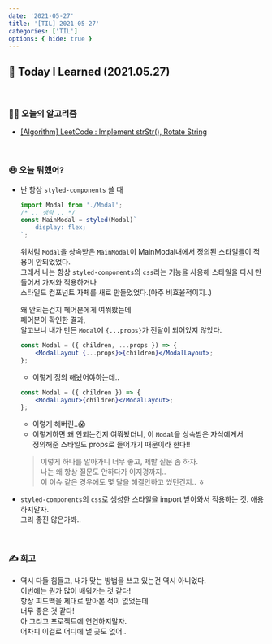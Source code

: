 ```yaml
---
date: '2021-05-27'
title: '[TIL] 2021-05-27'
categories: ['TIL']
options: { hide: true }
---
```


## 🚀 Today I Learned (2021.05.27)

<br/>

### **👨‍💻 오늘의 알고리즘**

-   [\[Algorithm\] LeetCode : Implement strStr(), Rotate String](https://17-sss.github.io/2021-05-27-Implement_strStr(),_Rotate_String)

<br/>

### **😆 오늘 뭐했어?**

-   난 항상 `styled-components` 쓸 때

    ```jsx
    import Modal from './Modal';
    /* .. 생략 .. */
    const MainModal = styled(Modal)`
        display: flex;
    `;
    ```

    위처럼 `Modal`을 상속받은 `MainModal`이 MainModal내에서 정의된 스타일들이 적용이 안되었었다.  
    그래서 나는 항상 `styled-components`의 `css`라는 기능을 사용해 스타일을 다시 만들어서 가져와 적용하거나  
    스타일드 컴포넌트 자체를 새로 만들었었다.(아주 비효율적이지..)

    왜 안되는건지 페어분에게 여쭤봤는데  
    페어분이 확인한 결과,  
    알고보니 내가 만든 `Modal`에 `{...props}`가 전달이 되어있지 않았다.

    ```jsx
    const Modal = ({ children, ...props }) => {
        <ModalLayout {...props}>{children}</ModalLayout>;
    };
    ```

    -   이렇게 정의 해놨어야하는데..

    ```jsx
    const Modal = ({ children }) => {
        <ModalLayout>{children}</ModalLayout>;
    };
    ```

    -   이렇게 해버린..😱
    -   이렇게하면 왜 안되는건지 여쭤봤더니, 이 `Modal`을 상속받은 자식에게서  
        정의해준 스타일도 props로 들어가기 때문이라 한다!!

    > 이렇게 하나를 알아가니 너무 좋고, 제발 질문 좀 하자.  
    > 나는 왜 항상 질문도 안하다가 이지경까지..  
    > 이 이슈 같은 경우에도 몇 달을 해결안하고 썼던건지.. ㅎ

-   `styled-components`의 `css`로 생성한 스타일을 import 받아와서 적용하는 것. 애용하지말자.  
    그리 좋진 않은가봐..

<br/>

### **✍️ 회고**

-   역시 다들 힘들고, 내가 맞는 방법을 쓰고 있는건 역시 아니었다.  
    이번에는 뭔가 많이 배워가는 것 같다!  
    항상 피드백을 제대로 받아본 적이 없었는데  
    너무 좋은 것 같다!  
    아 그리고 프로젝트에 연연하지말자.  
    어차피 이걸로 어디에 낼 곳도 없어..
